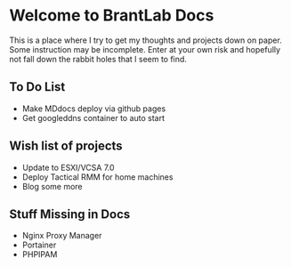 # Welcome to BrantLab Docs

This is a place where I try to get my thoughts and projects down on paper. Some instruction may be incomplete. Enter at your own risk and hopefully not fall down the rabbit holes that I seem to find. 

## To Do List
- Make MDdocs deploy via github pages
- Get googleddns container to auto start

## Wish list of projects

- Update to ESXI/VCSA 7.0  
- Deploy Tactical RMM for home machines  
- Blog some more  

## Stuff Missing in Docs
- Nginx Proxy Manager
- Portainer
- PHPIPAM
